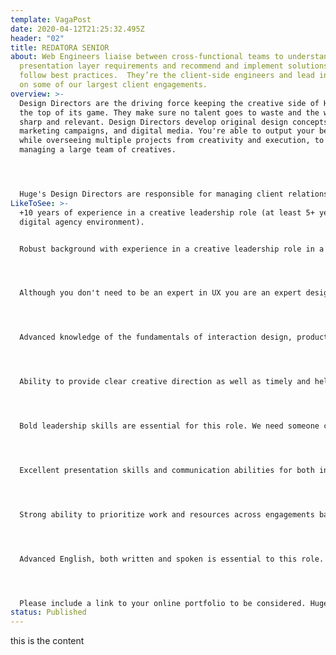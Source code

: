 ```yaml
---
template: VagaPost
date: 2020-04-12T21:25:32.495Z
header: "02"
title: REDATORA SENIOR
about: Web Engineers liaise between cross-functional teams to understand core
  presentation layer requirements and recommend and implement solutions that
  follow best practices.  They’re the client-side engineers and lead initiatives
  on some of our largest client engagements.
overview: >-
  Design Directors are the driving force keeping the creative side of Huge at
  the top of its game. They make sure no talent goes to waste and the work stays
  sharp and relevant. Design Directors develop original design concepts, global
  marketing campaigns, and digital media. You're able to output your best work
  while overseeing multiple projects from creativity and execution, to directly
  managing a large team of creatives. 




  Huge's Design Directors are responsible for managing client relationships related to all things creative, including pitches, and proposals. We want a Director who's craft is high and likes getting her/his hands dirty when needed: you lead by example and you can show how it's done. You'll lead one of Latin America's best design teams, and you'll be the counterpart for Medellin's Design Director.x
LikeToSee: >-
  +10 years of experience in a creative leadership role (at least 5+ years in a
  digital agency environment).


  Robust background with experience in a creative leadership role in a digital agency environment. Recognized expertise in one or more of the following: interactive design, branding, product design, visual design, advertising digital marketing.




  Although you don't need to be an expert in UX you are an expert designing for digital: apps, web apps, sites, e-commerce, and digital ads amongst others.




  Advanced knowledge of the fundamentals of interaction design, product design, user-centered design, brand development, digital marketing, and the creative process, as well as new platforms and technologies.




  Ability to provide clear creative direction as well as timely and helpful feedback to improve creative processes that keep work on budget and schedule.




  Bold leadership skills are essential for this role. We need someone confident in everything from team building and mentoring, to guiding large groups of creative talent.




  Excellent presentation skills and communication abilities for both internal and external clients.




  Strong ability to prioritize work and resources across engagements based on short- and long-term needs. Timelines, budgets, and availabilities change, and we need someone who can roll with it.




  Advanced English, both written and spoken is essential to this role. If you're a native English speaker and you're open to learning Spanish let's talk.




  Please include a link to your online portfolio to be considered. Huge is committed to creating an inclusive employee experience for all Hugers. We firmly believe that our work isn’t at its best unless all of our employees, regardless of race, gender, religion, sexual orientation, age, or disability have equal opportunities to do great work.
status: Published
---
```

this is the content